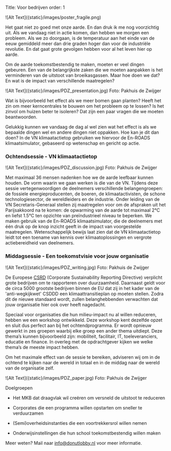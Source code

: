 Title: Voor bedrijven
order: 1

<side-block>
  <side-content>
    ![Alt Text]({static}/images/poster_fragile.png)
  </side-content>
</side-block>

Het gaat niet zo goed met onze aarde. En dan druk ik me nog voorzichtig uit. Als we vandaag niet in actie komen, dan hebben we morgen een probleem. Als we zo doorgaan, is de temperatuur aan het einde van de eeuw gemiddeld meer dan drie graden hoger dan voor de industriële revolutie. En dat gaat grote gevolgen hebben voor al het leven hier op aarde.

Om de aarde toekomstbestendig te maken, moeten er veel dingen gebeuren. Een van de belangrijkste zaken die we moeten aanpakken is het verminderen van de uitstoot van broeikasgassen. Maar hoe doen we dat? En wat is de impact van verschillende maatregelen?

<side-block>
  <side-content>
    ![Alt Text]({static}/images/PDZ_presentation.jpg)
    Foto: Pakhuis de Zwijger
  </side-content>
</side-block>

Wat is bijvoorbeeld het effect als we meer bomen gaan planten? Heeft het zin om meer kerncentrales te bouwen om het probleem op te lossen? Is het zinvol om huizen beter te isoleren? Dat zijn een paar vragen die we moeten beantwoorden.

Gelukkig kunnen we vandaag de dag al wel zien wat het effect is als we bepaalde dingen wel en andere dingen niet oppakken. Hoe kan je dit dan doen? In de VN klimaatactietop gebruiken we hiervoor de En-ROADS klimaatsimulator, gebaseerd op wetenschap en gericht op actie.

### Ochtendsessie - VN klimaatactietop

<side-block>
  <side-content>
    ![Alt Text]({static}/images/PDZ_discussion.jpg)
    Foto: Pakhuis de Zwijger
  </side-content>
</side-block>

Met maximaal 36 mensen nadenken hoe we de aarde leefbaar kunnen houden. De vorm waarin we gaan werken is die van de VN. Tijdens deze sessie vertegenwoordigen de deelnemers verschillende belangengroepen: de fossiele energieproducenten, de boeren, de klimaatactivisten, de schone technologiesector, de wereldleiders en de industrie. Onder leiding van de VN Secretaris-Generaal stellen zij maatregelen voor om de afspraken uit het Parijsakkoord na te komen: de opwarming van de aarde tot maximaal 2°C en liefst 1.5°C ten opzichte van preïndustrieel niveau te beperken. We maken gebruik van de En-ROADS klimaatsimulator, die de deelnemers met één druk op de knop inzicht geeft in de impact van voorgestelde maatregelen. Wetenschappelijk bewijs laat zien dat de VN klimaatactietop leidt tot een toename van kennis over klimaatoplossingen en vergrote actiebereidheid van deelnemers.


### Middagsessie - Een toekomstvisie voor jouw organisatie

<side-block>
  <side-content>
    ![Alt Text]({static}/images/PDZ_writing.jpg)
    Foto: Pakhuis de Zwijger
  </side-content>
</side-block>

De Europese [CSRD](https://finance.ec.europa.eu/capital-markets-union-and-financial-markets/company-reporting-and-auditing/company-reporting/corporate-sustainability-reporting_en) (Corporate Sustainability Reporting Directive)
verplicht grote bedrijven om te rapporteren over duurzaamheid. Daarnaast geldt voor de circa 5000 grootste bedrijven binnen de EU dat zij in het kader van de 'anti-wegkijkwet' CSDDD een klimaattransitieplan op moeten stellen. Zodra dit de nieuwe standaard wordt, zullen belanghebbenden verwachten dat jouw organisatie hier ook over heeft nagedacht.

Speciaal voor organisaties die hun milieu-impact nu al willen reduceren, hebben we een workshop ontwikkeld. Deze workshop kent dezelfde opzet en sluit dus perfect aan bij het ochtendprogramma.
Er wordt opnieuw gewerkt in zes groepen waarbij elke groep een ander thema uitdiept. Deze thema’s kunnen bijvoorbeeld zijn: mobiliteit, facilitair, IT, toeleveranciers, educatie en finance. In overleg met de opdrachtgever kijken we welke thema’s de meeste impact hebben.

Om het maximale effect van de sessie te bereiken, adviseren wij om in de ochtend te kijken naar de wereld in totaal en in de middag naar de wereld van de organisatie zelf.

<side-block>
  <side-content>
    ![Alt Text]({static}/images/PDZ_paper.jpg)
    Foto: Pakhuis de Zwijger
  </side-content>
</side-block>

Doelgroepen

*	Het MKB dat draagvlak wil creëren om versneld de uitstoot te reduceren

*	Corporates die een programma willen opstarten om sneller te verduurzamen

*	(Semi)overheidsinstanties die een voortrekkersrol willen nemen

*	Onderwijsinstellingen die hun school toekomstbestendig willen maken

Meer weten? Mail naar [info@donutlobby.nl](mailto:info@donutlobby.nl) voor meer informatie.
